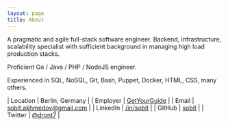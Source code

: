```yaml
---
layout: page
title: About
---
```


A pragmatic and agile full-stack software engineer. Backend, infrastructure, scalability specialist with sufficient
background in managing high load production stacks.

Proficient Go / Java / PHP / NodeJS engineer.

Experienced in SQL, NoSQL, Git, Bash, Puppet, Docker, HTML, CSS, many others.

| Location | Berlin, Germany |
| Employer | [GetYourGuide](https://www.getyourguide.com/) |
| Email | [sobit.akhmedov@gmail.com](mailto:sobit.akhmedov@gmail.com) |
| LinkedIn | [/in/sobit](https://de.linkedin.com/in/sobit) |
| GitHub | [sobit](http://github.com/sobit) |
| Twitter | [@dront7](https://twitter.com/dront7) |
